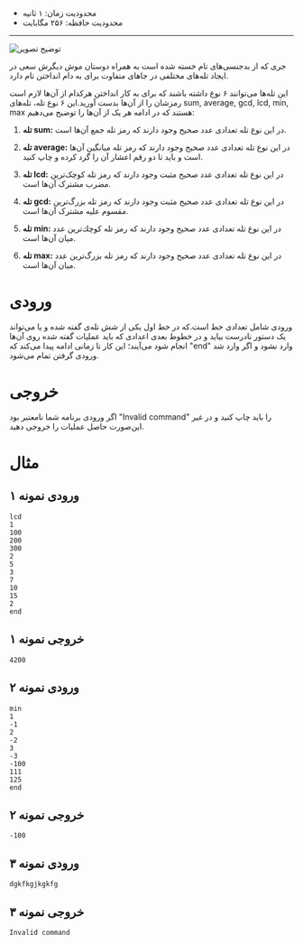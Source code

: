 + محدودیت زمان: ۱ ثانیه
+ محدودیت حافظه: ۲۵۶ مگابایت

----------
![توضیح تصویر](https://imgurl.ir/uploads/m320337_0244d-16944358858431.jpg)

جری كه از بدجنسی‌های تام خسته شده است به همراه دوستان موش ديگرش سعی در ايجاد تله‌های مختلفی در جاهای متفاوت برای به دام انداختن تام دارد.

اين تله‌ها می‌توانند ۶ نوع داشته باشند كه برای به كار انداختن هركدام از آن‌ها لازم است رمزشان را از آن‌ها بدست آورید.اين ۶ نوع تله، تله‌های sum, average, gcd, lcd, min, max هستند كه در ادامه هر یک از آن‌ها را توضيح می‌دهيم:

1. **تله sum:**
در اين نوع تله تعدادی عدد صحيح وجود دارند كه رمز تله جمع آن‌ها است.

2. **تله average:**
در اين نوع تله تعدادی عدد صحيح وجود دارند كه رمز تله ميانگين آن‌ها است و باید تا دو رقم اعشار آن را گرد کرده و چاپ کنید.

3. **تله lcd:**
در اين نوع تله تعدادی عدد صحيح مثبت وجود دارند كه رمز تله کوچک‌ترین مضرب مشترک آن‌ها است.

4. **تله gcd:**
در اين نوع تله تعدادی عدد صحيح مثبت وجود دارند كه رمز تله بزرگ‌ترين مقسوم عليه مشترک آن‌ها است.

5. **تله min:**
در اين نوع تله تعدادی عدد صحيح وجود دارند كه رمز تله كوچك‌ترين عدد ميان آن‌ها است.
 
6. **تله max:**
در اين نوع تله تعدادی عدد صحيح وجود دارند كه رمز تله بزرگ‌ترين عدد ميان آن‌ها است.
  
# ورودی
ورودی شامل تعدادی خط است.كه در خط اول يكی از شش تله‌ی گفته شده و يا می‌تواند يک دستور نادرست بياید و در خطوط بعدی اعدادی كه باید عمليات گفته شده روی آن‌ها انجام شود می‌آيند؛ اين كار تا زمانی ادامه پيدا می‌كند كه "end" وارد نشود و اگر وارد شد ورودی گرفتن تمام می‌شود.

# خروجی
اگر ورودی برنامه شما نامعتبر بود "Invalid command" را باید چاپ كنيد و در غير اين‌صورت حاصل عمليات را خروجی دهید.

# مثال
## ورودی نمونه ۱
```
lcd
1
100
200
300
2
5
3
7
10
15
2
end
```

## خروجی نمونه ۱
```
4200
```

## ورودی نمونه ۲
```
min
1
-1
2
-2
3
-3
-100
111
125
end
```

## خروجی نمونه ۲
```
-100
```

## ورودی نمونه ۳
```
dgkfkgjkgkfg
```

## خروجی نمونه ۳
```
Invalid command
```

